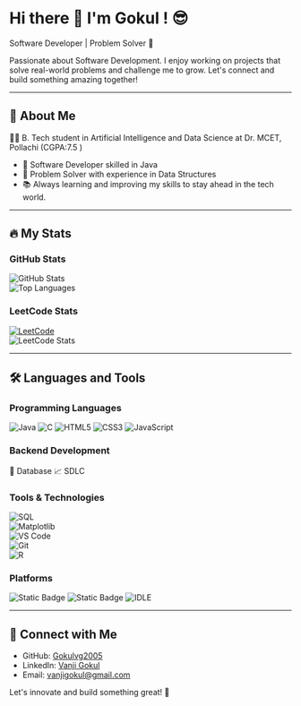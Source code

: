 # Hi there 👋 I'm Gokul ! 😎  
 
Software Developer  | Problem Solver 🚀  
 
Passionate about Software Development. I enjoy working on projects that solve real-world problems and challenge me to grow. Let's connect and build something amazing together!  

---  
## 🌟 About Me  

 👨‍💻 B. Tech student in Artificial Intelligence and Data Science at Dr. MCET, Pollachi (CGPA:7.5 )  
- 💪 Software Developer skilled in Java  
- 🎉 Problem Solver with experience in Data Structures  
- 📚 Always learning and improving my skills to stay ahead in the tech world.  

---  
## 🔥 My Stats  

### GitHub Stats  
![GitHub Stats](https://github-readme-stats.vercel.app/api?username=Gokulvg2005&show_icons=true&theme=radical&hide_border=true&include_all_commits=true&count_private=true)  
![Top Languages](https://github-readme-stats.vercel.app/api/top-langs/?username=Gokulvg2005&layout=compact&theme=radical&hide_border=true)  

### LeetCode Stats  
[![LeetCode](https://img.shields.io/badge/LeetCode-Profile-blue)](https://leetcode.com/u/gokul_5)  
![LeetCode Stats](https://leetcard.jacoblin.cool/gokul_5?theme=dark&font=Roboto&solved=126)  

---  
## 🛠 Languages and Tools  

### Programming Languages  
![Java](https://img.shields.io/badge/Java-ED8B00?style=for-the-badge&logo=java&logoColor=white)
![C](https://img.shields.io/badge/C-00599C?style=for-the-badge&logo=c&logoColor=white)
![HTML5](https://img.shields.io/badge/HTML5-E34F26?style=for-the-badge&logo=html5&logoColor=white)
![CSS3](https://img.shields.io/badge/CSS3-1572B6?style=for-the-badge&logo=css3&logoColor=white)
![JavaScript](https://img.shields.io/badge/JavaScript-F7DF1E?style=for-the-badge&logo=javascript&logoColor=black)


### Backend Development  
🔗 Database
📈 SDLC  


### Tools & Technologies  
![SQL](https://img.shields.io/badge/SQL-4479A1?style=for-the-badge&logo=sql&logoColor=white)  
![Matplotlib](https://img.shields.io/badge/Matplotlib-11557C?style=for-the-badge&logo=python&logoColor=white)  
![VS Code](https://img.shields.io/badge/VS%20Code-007ACC?style=for-the-badge&logo=visual-studio-code&logoColor=white)  
![Git](https://img.shields.io/badge/Git-F05032?style=for-the-badge&logo=git&logoColor=white)  
![R](https://img.shields.io/badge/R-276DC3?style=for-the-badge&logo=r&logoColor=white)  

### Platforms  
![Static Badge](https://img.shields.io/badge/MySQL%20Workbench-61DBFB?style=for-the-badge&logo=Netbeans&logoColor=blue&labelColor=hex&color=yellow)
![Static Badge](https://img.shields.io/badge/Netbeans-61DBFB?style=for-the-badge&logo=Netbeans&logoColor=white&color=black)
![IDLE](https://img.shields.io/badge/IDLE-61DBFB?style=for-the-badge&logo=IDLE&logoColor=white)
  

---  
## 💼 Connect with Me  

- GitHub: [Gokulvg2005](https://github.com/Gokulvg2005)  
- LinkedIn: [Vanji Gokul](https://www.linkedin.com/in/vanji-gokul-17a78225a)  
- Email: vanjigokul@gmail.com 

Let's innovate and build something great! 🚀
